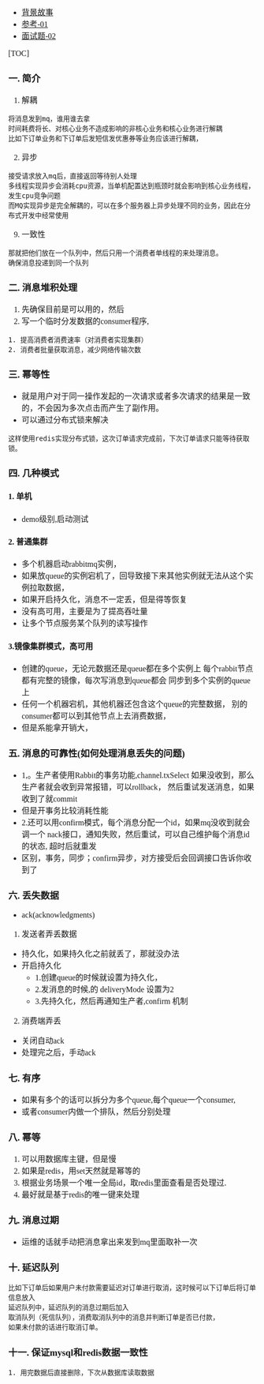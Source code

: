 <font face="Simsun" size=3>

- [背景故事](https://www.cnblogs.com/arthinking/p/15422958.html)
- [参考-01](https://blog.csdn.net/weixin_43075758/article/details/122902420)
- [面试题-02](https://blog.csdn.net/aimerary/article/details/118770614)

[TOC]

### 一. 简介

1. 解耦
~~~
将消息发到mq，谁用谁去拿
时间耗费将长、对核心业务不造成影响的非核心业务和核心业务进行解耦
比如下订单业务和下订单后发短信发优惠券等业务应该进行解耦，
~~~
2. 异步
~~~
接受请求放入mq后，直接返回等待别人处理
多线程实现异步会消耗cpu资源，当单机配置达到瓶颈时就会影响到核心业务线程，发生cpu竞争问题
而MQ实现异步是完全解耦的，可以在多个服务器上异步处理不同的业务，因此在分布式开发中经常使用
~~~
9. 一致性
~~~
那就把他们放在一个队列中，然后只用一个消费者单线程的来处理消息。
确保消息投递到同一个队列
~~~

### 二. 消息堆积处理


1. 先确保目前是可以用的，然后
2. 写一个临时分发数据的consumer程序,
~~~
1. 提高消费者消费速率（对消费者实现集群）
2. 消费者批量获取消息，减少网络传输次数
~~~

### 三. 幂等性

- 就是用户对于同一操作发起的一次请求或者多次请求的结果是一致的，不会因为多次点击而产生了副作用。
- 可以通过分布式锁来解决
~~~
这样使用redis实现分布式锁，这次订单请求完成前，下次订单请求只能等待获取锁。
~~~

### 四. 几种模式

#### 1. 单机

- demo级别,启动测试

#### 2. 普通集群

- 多个机器启动rabbitmq实例，
- 如果放queue的实例宕机了，回导致接下来其他实例就无法从这个实例拉取数据，
- 如果开启持久化，消息不一定丢，但是得等恢复
- 没有高可用，主要是为了提高吞吐量
- 让多个节点服务某个队列的读写操作

#### 3.镜像集群模式，高可用

- 创建的queue，无论元数据还是queue都在多个实例上
每个rabbit节点都有完整的镜像，每次写消息到queue都会
同步到多个实例的queue上
- 任何一个机器宕机，其他机器还包含这个queue的完整数据，
别的consumer都可以到其他节点上去消费数据，
- 但是系能拿开销大，

### 五. 消息的可靠性(如何处理消息丢失的问题)

- 1,。生产者使用Rabbit的事务功能,channel.txSelect
如果没收到，那么生产者就会收到异常报错，可以rollback，
然后重试发送消息，如果收到了就commit
- 但是开事务比较消耗性能
- 2.还可以用confirm模式，每个消息分配一个id，如果mq没收到就会调一个
nack接口，通知失败，然后重试，可以自己维护每个消息id的状态,
超时后就重发
- 区别，事务，同步；confirm异步，对方接受后会回调接口告诉你收到了

### 六. 丢失数据

- ack(acknowledgments)

1. 发送者弄丢数据
- 持久化，如果持久化之前就丢了，那就没办法
- 开启持久化
  - 1.创建queue的时候就设置为持久化，
  - 2.发消息的时候,的 deliveryMode 设置为2
  - 3.先持久化，然后再通知生产者,confirm 机制

2. 消费端弄丢
- 关闭自动ack
- 处理完之后，手动ack

### 七. 有序

- 如果有多个的话可以拆分为多个queue,每个queue一个consumer,
- 或者consumer内做一个排队，然后分别处理


### 八. 幂等

1. 可以用数据库主键，但是慢
2. 如果是redis，用set天然就是幂等的
3. 根据业务场景一个唯一全局id，取redis里面查看是否处理过.
4. 最好就是基于redis的唯一键来处理


### 九. 消息过期

- 运维的话就手动把消息拿出来发到mq里面取补一次

### 十. 延迟队列
~~~
比如下订单后如果用户未付款需要延迟对订单进行取消，这时候可以下订单后将订单信息放入
延迟队列中，延迟队列的消息过期后加入
取消队列（死信队列），消费取消队列中的消息并判断订单是否已付款，
如果未付款的话进行取消订单。
~~~

### 十一. 保证mysql和redis数据一致性
~~~
1. 用完数据后直接删除，下次从数据库读取数据
~~~

</font>